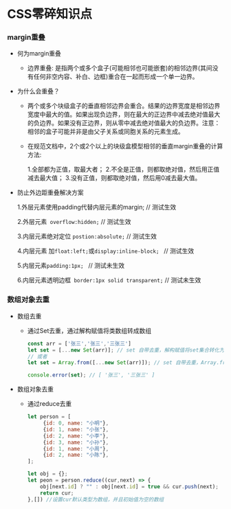 # CSS零碎知识点

### margin重叠

- 何为margin重叠
  - 边界重叠: 是指两个或多个盒子(可能相邻也可能嵌套)的相邻边界(其间没有任何非空内容、补白、边框)重合在一起而形成一个单一边界。 

- 为什么会重叠？

  - 两个或多个块级盒子的垂直相邻边界会重合。结果的边界宽度是相邻边界宽度中最大的值。如果出现负边界，则在最大的正边界中减去绝对值最大的负边界。如果没有正边界，则从零中减去绝对值最大的负边界。注意：相邻的盒子可能并非是由父子关系或同胞关系的元素生成。

  - 在规范文档中，2个或2个以上的块级盒模型相邻的垂直margin重叠的计算方法:

    1.全部都为正值，取最大者；
    2.不全是正值，则都取绝对值，然后用正值减去最大值；
    3.没有正值，则都取绝对值，然后用0减去最大值。

- 防止外边距重叠解决方案

  1.外层元素使用padding代替内层元素的margin; // 测试生效

  2.外层元素` overflow:hidden;` // 测试生效

  3.内层元素绝对定位 `postion:absolute;` // 测试生效

  4.内层元素 加`float:left;`或`display:inline-block; ` // 测试生效

  5.内层元素`padding:1px; ` // 测试未生效

  6.内层元素透明边框` border:1px solid transparent;` // 测试未生效

### 数组对象去重

- 数组去重

  - 通过Set去重，通过解构赋值将类数组转成数组

    ```js
    const arr = ['张三','张三','三张三']
    let set = [...new Set(arr)]; // set 自带去重，解构赋值将set集合转化为数组
    // 或者
    let set = Array.from([...new Set(arr)]); // set 自带去重，Array.from()将set集合转化为数组
    
    console.error(set); // [ '张三', '三张三' ]
    ```

- 数组对象去重

  - 通过reduce去重

    ```js
    let person = [
         {id: 0, name: "小明"},
         {id: 1, name: "小张"},
         {id: 2, name: "小李"},
         {id: 3, name: "小孙"},
         {id: 1, name: "小周"},
         {id: 2, name: "小陈"},   
    ];
    
    let obj = {};
    let peon = person.reduce((cur,next) => {
        obj[next.id] ? "" : obj[next.id] = true && cur.push(next);
        return cur;
    },[]) //设置cur默认类型为数组，并且初始值为空的数组
    ```

    

